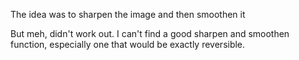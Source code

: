 The idea was to sharpen the image and then smoothen it

But meh, didn't work out. I can't find a good sharpen and smoothen function, especially one that would be exactly reversible.